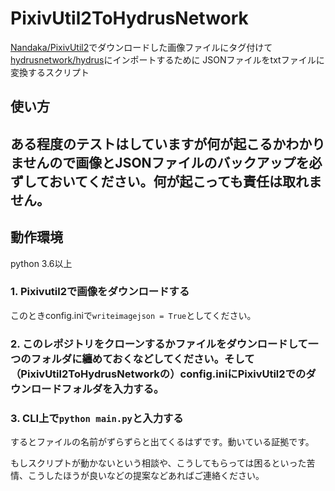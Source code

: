 # PixivUtil2ToHydrusNetwork

[Nandaka/PixivUtil2](https://github.com/Nandaka/PixivUtil2)でダウンロードした画像ファイルにタグ付けて
[hydrusnetwork/hydrus](https://github.com/hydrusnetwork/hydrus)にインポートするために
JSONファイルをtxtファイルに変換するスクリプト

## 使い方

## ある程度のテストはしていますが何が起こるかわかりませんので画像とJSONファイルのバックアップを必ずしておいてください。何が起こっても責任は取れません。

## 動作環境
python 3.6以上

### 1. Pixivutil2で画像をダウンロードする
このときconfig.iniで`writeimagejson = True`としてください。

### 2. このレポジトリをクローンするかファイルをダウンロードして一つのフォルダに纏めておくなどしてください。そして（PixivUtil2ToHydrusNetworkの）config.iniにPixivUtil2でのダウンロードフォルダを入力する。
### 3. CLI上で`python main.py`と入力する
するとファイルの名前がずらずらと出てくるはずです。動いている証拠です。

もしスクリプトが動かないという相談や、こうしてもらっては困るといった苦情、こうしたほうが良いなどの提案などあればご連絡ください。
